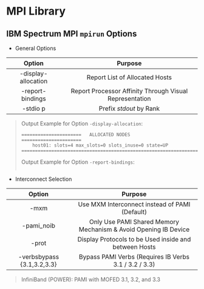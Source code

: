 # MPI Library

## IBM Spectrum MPI `mpirun` Options

* General Options

| Option | Purpose |
| :---: | :---: |
| -display-allocation | Report List of Allocated Hosts |
| -report-bindings | Report Processor Affinity Through Visual Representation |
| -stdio p | Prefix _stdout_ by Rank |

> Output Example for Option `-display-allocation`:
>
> ```
> ======================   ALLOCATED NODES   ======================
>     host01: slots=4 max_slots=0 slots_inuse=0 state=UP
> =================================================================
> ```
>
> Output Example for Option `-report-bindings`:
>
> ```
>
> ```

* Interconnect Selection

| Option | Purpose |
| :---: | :---: |
| -mxm | Use MXM Interconnect instead of PAMI \(Default\) |
| -pami\_noib | Only Use PAMI Shared Memory Mechanism & Avoid Opening IB Device |
| -prot | Display Protocols to be Used inside and between Hosts |
| -verbsbypass {3.1,3.2,3.3} | Bypass PAMI Verbs \(Requires IB Verbs 3.1 / 3.2 / 3.3\) |

> InfiniBand \(POWER\): PAMI with MOFED 3.1, 3.2, and 3.3

